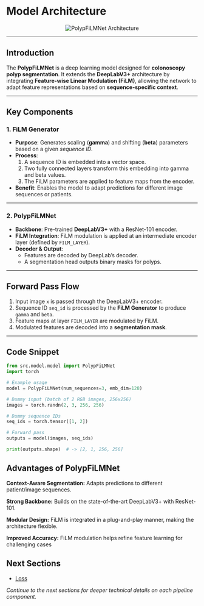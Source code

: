 # Model Architecture

<div align="center">
  <img src="https://i.postimg.cc/HLS8TMDf/model.png"
       alt="PolypFiLMNet Architecture"
       />
</div>

---

## Introduction

The **PolypFiLMNet** is a deep learning model designed for **colonoscopy polyp segmentation**.
It extends the **DeepLabV3+** architecture by integrating **Feature-wise Linear Modulation (FiLM)**,
allowing the network to adapt feature representations based on **sequence-specific context**.

---

## Key Components

### 1. FiLM Generator

- **Purpose**: Generates scaling (**gamma**) and shifting (**beta**) parameters based on a given *sequence ID*.
- **Process**:
  1. A sequence ID is embedded into a vector space.
  2. Two fully connected layers transform this embedding into gamma and beta values.
  3. The FiLM parameters are applied to feature maps from the encoder.
- **Benefit**: Enables the model to adapt predictions for different image sequences or patients.

---

### 2. PolypFiLMNet

- **Backbone**: Pre-trained **DeepLabV3+** with a ResNet-101 encoder.
- **FiLM Integration**: FiLM modulation is applied at an intermediate encoder layer (defined by `FILM_LAYER`).
- **Decoder & Output**:
  - Features are decoded by DeepLab’s decoder.
  - A segmentation head outputs binary masks for polyps.

---

## Forward Pass Flow

1. Input image `x` is passed through the DeepLabV3+ encoder.
2. Sequence ID `seq_id` is processed by the **FiLM Generator** to produce `gamma` and `beta`.
3. Feature maps at layer `FILM_LAYER` are modulated by FiLM.
4. Modulated features are decoded into a **segmentation mask**.

---

## Code Snippet

```python
from src.model.model import PolypFiLMNet
import torch

# Example usage
model = PolypFiLMNet(num_sequences=3, emb_dim=128)

# Dummy input (batch of 2 RGB images, 256x256)
images = torch.randn(2, 3, 256, 256)

# Dummy sequence IDs
seq_ids = torch.tensor([1, 2])

# Forward pass
outputs = model(images, seq_ids)

print(outputs.shape)  # -> [2, 1, 256, 256]
```

## Advantages of PolypFiLMNet

**Context-Aware Segmentation:**  Adapts predictions to different patient/image sequences.

**Strong Backbone:** Builds on the state-of-the-art DeepLabV3+ with ResNet-101.

**Modular Design:** FiLM is integrated in a plug-and-play manner, making the architecture flexible.

**Improved Accuracy:** FiLM modulation helps refine feature learning for challenging cases

## Next Sections

- [Loss](03_loss.md)

*Continue to the next sections for deeper technical details on each pipeline component.*
